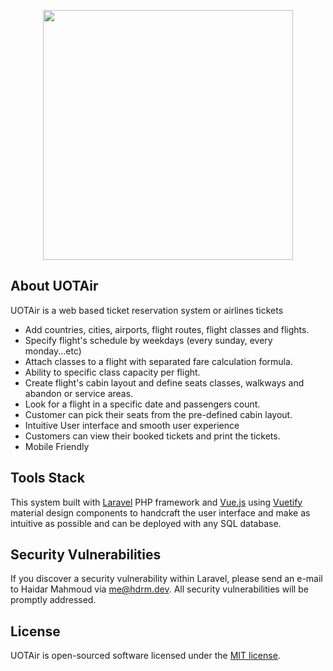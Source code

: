 <p align="center"><img src="https://i.imgur.com/mK8XPDQ.png" width="400"></p>


## About UOTAir

UOTAir is a web based ticket reservation system or airlines tickets
 
- Add countries, cities, airports, flight routes, flight classes and flights.
- Specify flight's schedule by weekdays (every sunday, every monday...etc) 
- Attach classes to a flight with separated fare calculation formula. 
- Ability to specific class capacity per flight.  
- Create flight's cabin layout and define seats classes, walkways and abandon or service areas.
- Look for a flight in a specific date and passengers count.
- Customer can pick their seats from the pre-defined cabin layout.
- Intuitive User interface and smooth user experience
- Customers can view their booked tickets and print the tickets.
- Mobile Friendly

## Tools Stack

This system built with [Laravel](https://laravel.com/docs) PHP framework and [Vue.js](https://vuejs.org) using [Vuetify](https://vuetifyjs.com/en/) material design components to handcraft the user interface and make as intuitive as possible and can be deployed with any SQL database.

## Security Vulnerabilities

If you discover a security vulnerability within Laravel, please send an e-mail to Haidar Mahmoud via [me@hdrm.dev](mailto:me@hdrm.dev). All security vulnerabilities will be promptly addressed.

## License

UOTAir is open-sourced software licensed under the [MIT license](https://opensource.org/licenses/MIT).
